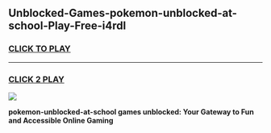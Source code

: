 
## Unblocked-Games-pokemon-unblocked-at-school-Play-Free-i4rdl
<h3>
<a href="https://premium76.site?title=pokemon-unblocked-at-school&ref=12A">CLICK TO PLAY</a></h3>
<hr>

<h3>
<a href="https://premium76.site?title=pokemon-unblocked-at-school&ref=12A">CLICK 2 PLAY</a>
  
</h3>

<a href="https://premium76.site?title=pokemon-unblocked-at-school&ref=12A"><img src="https://clearcache.store/games.png"></a>


**pokemon-unblocked-at-school games unblocked: Your Gateway to Fun and Accessible Online Gaming**
